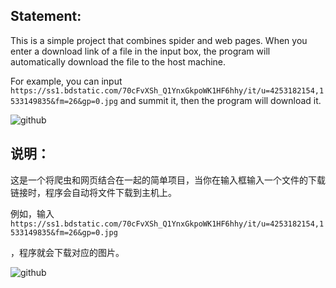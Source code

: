 ## Statement:

This is a simple project that combines spider and web pages. When you enter a download link of a file in the input box, the program will automatically download the file to the host machine.

For example, you can input `https://ss1.bdstatic.com/70cFvXSh_Q1YnxGkpoWK1HF6hhy/it/u=4253182154,1533149835&fm=26&gp=0.jpg` and summit it, then the program will download it.

![github](https://ss1.bdstatic.com/70cFvXSh_Q1YnxGkpoWK1HF6hhy/it/u=4253182154,1533149835&fm=26&gp=0.jpg)



## 说明：

这是一个将爬虫和网页结合在一起的简单项目，当你在输入框输入一个文件的下载链接时，程序会自动将文件下载到主机上。

例如，输入`https://ss1.bdstatic.com/70cFvXSh_Q1YnxGkpoWK1HF6hhy/it/u=4253182154,1533149835&fm=26&gp=0.jpg`

，程序就会下载对应的图片。

![github](https://ss1.bdstatic.com/70cFvXSh_Q1YnxGkpoWK1HF6hhy/it/u=4253182154,1533149835&fm=26&gp=0.jpg)